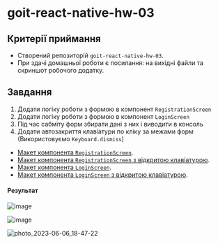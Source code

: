 # goit-react-native-hw-03

## Критерії приймання

- Створений репозиторій `goit-react-native-hw-03`.
- При здачі домашньої роботи є посилання: на вихідні файли та скриншот робочого додатку.

## Завдання

1. Додати логіку роботи з формою в компонент `RegistrationScreen`
2. Додати логіку роботи з формою в компонент `LoginScreen`
3. Під час сабміту форм збирати дані з них і виводити в консоль
4. Додати автозакриття клавіатури по кліку за межами форм (Використовуємо `Keyboard.dismiss`)

- [Макет компонента `RegistrationScreen`](<https://www.figma.com/file/YqWLNarVE4x1zkXa6PYJfi/Homework-(Copy)-(Copy)?node-id=3-26&t=XKtrTESvHCJWWJMS-0>).
- [Макет компонента `RegistrationScreen` з відкритою клавіатурою](<https://www.figma.com/file/YqWLNarVE4x1zkXa6PYJfi/Homework-(Copy)-(Copy)?node-id=32-57&t=jZpeABXYpGtE6WlU-0>).
- [Макет компонента `LoginScreen`](<https://www.figma.com/file/YqWLNarVE4x1zkXa6PYJfi/Homework-(Copy)-(Copy)?node-id=12-0&t=tkIKc4K19uOKNunb-0>).
- [Макет компонента `LoginScreen` з відкритою клавіатурою](<https://www.figma.com/file/YqWLNarVE4x1zkXa6PYJfi/Homework-(Copy)-(Copy)?node-id=33-126&t=p8npyqW8trmwF8rr-0>).

#### Результат

![image](https://github.com/savchyndd/goit-react-native-hw-03/assets/96209694/38402078-4e40-436b-ad6a-679f6368c1f9)

![image](https://github.com/savchyndd/goit-react-native-hw-03/assets/96209694/aa3a4110-1448-4578-96d8-72a7a17134de)

![photo_2023-06-06_18-47-22](https://github.com/savchyndd/goit-react-native-hw-03/assets/96209694/16b78375-d416-4dbc-8874-9183c192c8dd)

